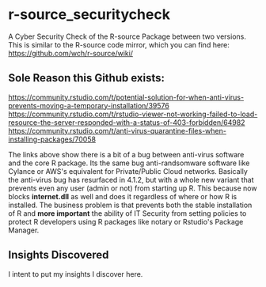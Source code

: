 # r-source_securitycheck
A Cyber Security Check of the R-source Package between two versions. This is similar to the R-source code mirror, which you can find here: https://github.com/wch/r-source/wiki/ 

## Sole Reason this Github exists:
https://community.rstudio.com/t/potential-solution-for-when-anti-virus-prevents-moving-a-temporary-installation/39576
https://community.rstudio.com/t/rstudio-viewer-not-working-failed-to-load-resource-the-server-responded-with-a-status-of-403-forbidden/64982
https://community.rstudio.com/t/anti-virus-quarantine-files-when-installing-packages/70058

The links above show there is a bit of a bug between anti-virus software and the core R package.  Its the same bug anti-randsomware software like Cylance or AWS's equivalent for Private/Public Cloud networks. Basically the anti-virus bug has resurfaced in 4.1.2, but with a whole new variant that prevents even any user (admin or not) from starting up R. This because now blocks **internet.dll** as well and does it regardless of where or how R is installed. The business problem is that prevents both the stable installation of R and **more important** the ability of IT Security from setting policies to protect R developers using R packages like notary or Rstudio's Package Manager. 

## Insights Discovered

I intent to put my insights I discover here. 
